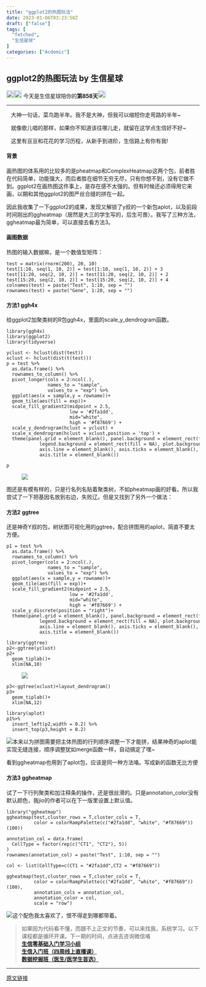 ```yaml
---
title: "ggplot2的热图玩法"
date: 2023-01-06T03:23:58Z
draft: ["false"]
tags: [
  "fetched",
  "生信星球"
]
categories: ["Acdemic"]
---
```

ggplot2的热图玩法 by 生信星球
------
<div><p><img data-ratio="1" data-src="https://mmbiz.qpic.cn/mmbiz_png/8oKPbJgbBHrDic8XGmJ0b7oibVJajb0emLBHSvuibGG49ooBgtaAibE3TNJ00iaHviaMtdIKQJfCwtUfuHicDImtSfIxg/640?wx_fmt=png" data-type="png" data-w="20" width="20px" src="https://mmbiz.qpic.cn/mmbiz_png/8oKPbJgbBHrDic8XGmJ0b7oibVJajb0emLBHSvuibGG49ooBgtaAibE3TNJ00iaHviaMtdIKQJfCwtUfuHicDImtSfIxg/640?wx_fmt=png"><img data-ratio="1" data-src="https://mmbiz.qpic.cn/mmbiz_png/8oKPbJgbBHrDic8XGmJ0b7oibVJajb0emLPukRHCbicy4pNKeEv9qd7aWSfsx7roib2od3xPrRPicw3a0kbn0uQ6JmQ/640?wx_fmt=png" data-type="png" data-w="20" width="20px" src="https://mmbiz.qpic.cn/mmbiz_png/8oKPbJgbBHrDic8XGmJ0b7oibVJajb0emLPukRHCbicy4pNKeEv9qd7aWSfsx7roib2od3xPrRPicw3a0kbn0uQ6JmQ/640?wx_fmt=png"><span> 今天是生信星球陪你的<span><strong>第858天</strong></span></span><img data-ratio="1" data-src="https://mmbiz.qpic.cn/mmbiz_png/8oKPbJgbBHrDic8XGmJ0b7oibVJajb0emLBHSvuibGG49ooBgtaAibE3TNJ00iaHviaMtdIKQJfCwtUfuHicDImtSfIxg/640?wx_fmt=png" data-type="png" data-w="20" width="20px" src="https://mmbiz.qpic.cn/mmbiz_png/8oKPbJgbBHrDic8XGmJ0b7oibVJajb0emLBHSvuibGG49ooBgtaAibE3TNJ00iaHviaMtdIKQJfCwtUfuHicDImtSfIxg/640?wx_fmt=png"></p><hr><p><span><span>   </span><span>大神一句话，菜鸟跑半年。我不是大神，但我可以缩短你走弯路的半年~</span></span></p><p><span>   就像歌儿唱的那样，如果你不知道该往哪儿走，就留在这学点生信好不好~</span></p><p><span>   这里有豆豆和花花的学习历程，从新手到进阶，生信路上有你有我!</span><span></span></p><section data-tool="mdnice编辑器" data-website="https://www.mdnice.com"><h4 data-tool="mdnice编辑器"><span>背景</span></h4><p data-tool="mdnice编辑器">画热图的体系用的比较多的是pheatmap和ComplexHeatmap这两个包，前者胜在代码简单，功能强大，而后者胜在细节无穷无尽，只有你想不到，没有它做不到。ggplot2在画热图这件事上，是存在感不太强的。但有时候还必须得用它来画，以期和其他ggplot2的图严丝合缝的拼在一起。</p><p data-tool="mdnice编辑器">因此我收集了一下ggplot2的成果，发现又解锁了y叔的一个新包aplot，以及前段时间刚出的ggheatmap（居然是大三的学生写的，后生可畏）。我写了三种方法，ggheatmap最为简单，可以直接去看方法3。</p><h4 data-tool="mdnice编辑器"><span>画图数据</span></h4><p data-tool="mdnice编辑器">热图的输入数据嘛，是一个数值型矩阵：</p><pre data-tool="mdnice编辑器"><span></span><code><span>test</span> = matrix(rnorm(200), 20, 10)<br><span>test</span>[1:10, seq(1, 10, 2)] = <span>test</span>[1:10, seq(1, 10, 2)] + 3<br><span>test</span>[11:20, seq(2, 10, 2)] = <span>test</span>[11:20, seq(2, 10, 2)] + 2<br><span>test</span>[15:20, seq(2, 10, 2)] = <span>test</span>[15:20, seq(2, 10, 2)] + 4<br>colnames(<span>test</span>) = paste(<span>"Test"</span>, 1:10, sep = <span>""</span>)<br>rownames(<span>test</span>) = paste(<span>"Gene"</span>, 1:20, sep = <span>""</span>)<br></code></pre><h4 data-tool="mdnice编辑器"><span>方法1 ggh4x</span></h4><p data-tool="mdnice编辑器">给ggplot2加聚类树的R包ggh4x，里面的scale_y_dendrogram函数。</p><pre data-tool="mdnice编辑器"><span></span><code>library(ggh4x)<br>library(ggplot2)<br>library(tidyverse)<br><br>yclust &lt;- hclust(dist(<span>test</span>))<br>xclust &lt;- hclust(dist(t(<span>test</span>)))<br>p = <span>test</span> %&gt;% <br>  as.data.frame() %&gt;% <br>  rownames_to_column() %&gt;% <br>  pivot_longer(cols = 2:ncol(.),<br>               names_to = <span>"sample"</span>,<br>               values_to = <span>"exp"</span>) %&gt;% <br>  ggplot(aes(x = sample,y = rowname))+<br>  geom_tile(aes(fill = exp))+<br>  scale_fill_gradient2(midpoint = 2.5,  <br>                       low = <span>'#2fa1dd'</span>,<br>                       mid=<span>"white"</span>,<br>                       high = <span>'#f87669'</span>) +<br>  scale_y_dendrogram(hclust = yclust) +<br>  scale_x_dendrogram(hclust = xclust,position = <span>'top'</span>) +<br>  theme(panel.grid = element_blank(), panel.background = element_rect(fill = NA), <br>            legend.background = element_rect(fill = NA), plot.background = element_rect(fill = NA), <br>            axis.line = element_blank(), axis.ticks = element_blank(), <br>            axis.title = element_blank()) <br><br>p<br></code></pre><figure data-tool="mdnice编辑器"><img data-ratio="0.714516129032258" data-src="https://mmbiz.qpic.cn/mmbiz_png/8oKPbJgbBHrVdFOlsGTeRsE6lvyh2SUXxxW9HhN4WtBc9VlNXpia6SiaSHBRtJCzmIia2eghTHFibkAsT6uJsdWqjQ/640?wx_fmt=png" data-type="png" data-w="1240" src="https://mmbiz.qpic.cn/mmbiz_png/8oKPbJgbBHrVdFOlsGTeRsE6lvyh2SUXxxW9HhN4WtBc9VlNXpia6SiaSHBRtJCzmIia2eghTHFibkAsT6uJsdWqjQ/640?wx_fmt=png"></figure><p data-tool="mdnice编辑器">图还是有模有样的，只是行名列名贴着聚类树，不如pheatmap画的好看。所以我尝试了一下把基因名放到右边，失败辽。但是又找到了另外一个做法：</p><h4 data-tool="mdnice编辑器"><span>方法2 ggtree</span></h4><p data-tool="mdnice编辑器">还是神奇Y叔的包，树状图可视化用的ggtree，配合拼图用的aplot，简直不要太方便。</p><pre data-tool="mdnice编辑器"><span></span><code>p1 = <span>test</span> %&gt;% <br>  as.data.frame() %&gt;% <br>  rownames_to_column() %&gt;% <br>  pivot_longer(cols = 2:ncol(.),<br>               names_to = <span>"sample"</span>,<br>               values_to = <span>"exp"</span>) %&gt;% <br>  ggplot(aes(x = sample,y = rowname))+<br>  geom_tile(aes(fill = exp))+<br>  scale_fill_gradient2(midpoint = 2.5,  <br>                       low = <span>'#2fa1dd'</span>,<br>                       mid=<span>"white"</span>,<br>                       high = <span>'#f87669'</span>) +<br>  scale_y_discrete(position = <span>"right"</span>)+<br>  theme(panel.grid = element_blank(), panel.background = element_rect(fill = NA), <br>            legend.background = element_rect(fill = NA), plot.background = element_rect(fill = NA), <br>            axis.line = element_blank(), axis.ticks = element_blank(), <br>            axis.title = element_blank()) <br><br>library(ggtree)<br>p2&lt;-ggtree(yclust)<br>p2+<br>  geom_tiplab()+<br>  xlim(NA,10)<br></code></pre><figure data-tool="mdnice编辑器"><img data-ratio="0.714516129032258" data-src="https://mmbiz.qpic.cn/mmbiz_png/8oKPbJgbBHrVdFOlsGTeRsE6lvyh2SUXuoicKkS3P4bUO6bnfKd1hyn8ckurTficlxaAGRzhRCAlDmrLMtuwLEqQ/640?wx_fmt=png" data-type="png" data-w="1240" src="https://mmbiz.qpic.cn/mmbiz_png/8oKPbJgbBHrVdFOlsGTeRsE6lvyh2SUXuoicKkS3P4bUO6bnfKd1hyn8ckurTficlxaAGRzhRCAlDmrLMtuwLEqQ/640?wx_fmt=png"></figure><pre data-tool="mdnice编辑器"><span></span><code>p3&lt;-ggtree(xclust)+layout_dendrogram()<br>p3+<br>  geom_tiplab()+<br>  xlim(NA,12)<br><br>library(aplot)<br>p1%&gt;%<br>  insert_left(p2,width = 0.2) %&gt;% <br>  insert_top(p3,height = 0.2)<br></code></pre><p data-tool="mdnice编辑器"><img data-ratio="0.714516129032258" data-src="https://mmbiz.qpic.cn/mmbiz_png/8oKPbJgbBHrVdFOlsGTeRsE6lvyh2SUX69WZ9StIiaIiaR7d1WzeRfVo3nwEO3B8AsZfXo1pWcme7sw2OVJRPtRQ/640?wx_fmt=png" data-type="png" data-w="1240" src="https://mmbiz.qpic.cn/mmbiz_png/8oKPbJgbBHrVdFOlsGTeRsE6lvyh2SUX69WZ9StIiaIiaR7d1WzeRfVo3nwEO3B8AsZfXo1pWcme7sw2OVJRPtRQ/640?wx_fmt=png">本来以为拼图需要把主体热图的行列顺序调整一下才能拼，结果神奇的aplot能实现无缝连接，顺序调整犹如merge函数一样，自动搞定了嘿~ </p><p data-tool="mdnice编辑器">看到ggheatmap也用到了aplot包，应该是同一种方法咯。写成新的函数无比方便</p><h4 data-tool="mdnice编辑器"><span>方法3 ggheatmap</span></h4><p data-tool="mdnice编辑器">试了一下行列聚类和加注释条的操作，还是很丝滑的。只是annotation_color没有默认颜色，我jio的作者可以在下一版里设置上默认值。</p><pre data-tool="mdnice编辑器"><span></span><code>library(<span>"ggheatmap"</span>)<br>ggheatmap(<span>test</span>,cluster_rows = T,cluster_cols = T,<br>          color = colorRampPalette(c(<span>"#2fa1dd"</span>, <span>"white"</span>, <span>"#f87669"</span>))(100))<br><br>annotation_col = data.frame(<br>  CellType = factor(rep(c(<span>"CT1"</span>, <span>"CT2"</span>), 5))<br>)<br>rownames(annotation_col) = paste(<span>"Test"</span>, 1:10, sep = <span>""</span>)<br><br>col &lt;- list(CellType=c(CT1 = <span>"#2fa1dd"</span>,CT2 = <span>"#f87669"</span>))<br><br>ggheatmap(<span>test</span>,cluster_rows = T,cluster_cols = T,<br>          color = colorRampPalette(c(<span>"#2fa1dd"</span>, <span>"white"</span>, <span>"#f87669"</span>))(100),<br>          annotation_cols = annotation_col,<br>          annotation_color = col,<br>          scale = <span>"row"</span>)<br></code></pre><p data-tool="mdnice编辑器"><img data-ratio="0.714516129032258" data-src="https://mmbiz.qpic.cn/mmbiz_png/8oKPbJgbBHrVdFOlsGTeRsE6lvyh2SUX8SAHahfv8Ak7icwTjaQdAfw8Gyw6HSwffzNLT1Vg5wC66NoUuyoicRLA/640?wx_fmt=png" data-type="png" data-w="1240" src="https://mmbiz.qpic.cn/mmbiz_png/8oKPbJgbBHrVdFOlsGTeRsE6lvyh2SUX8SAHahfv8Ak7icwTjaQdAfw8Gyw6HSwffzNLT1Vg5wC66NoUuyoicRLA/640?wx_fmt=png">这个配色我太喜欢了，恨不得走到哪都带着。</p></section><section><blockquote><section><span>如果因为代码看不懂，而跟不上正文的节奏，可以来找我，系统学习。</span><span>以下课程都是循环开课。</span><span>下一期的时间，点进去咨询微信咯</span><br></section><section><span></span></section><section><a target="_blank" href="http://mp.weixin.qq.com/s?__biz=MzU4NjU4ODQ2MQ==&amp;mid=2247490554&amp;idx=2&amp;sn=12c1ad970911a283f71f559268282ff1&amp;chksm=fdf853b8ca8fdaae8b5432c82655492c882267f9a9c2bab2022eb2ed1d3d976c8eaa9fa93110&amp;scene=21#wechat_redirect" textvalue="生信零基础入门学习小组" data-itemshowtype="0" tab="innerlink" data-linktype="2"><strong>生信零基础入门学习小组</strong></a></section><section><a target="_blank" href="http://mp.weixin.qq.com/s?__biz=MzU4NjU4ODQ2MQ==&amp;mid=2247491247&amp;idx=2&amp;sn=b91fd720b3bf58c767dbc18dc7704819&amp;chksm=fdf856edca8fdffb8c69d323e63800dbdabbebf16485f3dd7fe28f88d71a527f8e1002532023&amp;scene=21#wechat_redirect" textvalue="生信入门班（四周线上直播课）" data-itemshowtype="11" tab="innerlink" data-linktype="2"><strong>生信入门班（四周线上直播课）</strong></a></section><section><a target="_blank" href="http://mp.weixin.qq.com/s?__biz=MzU4NjU4ODQ2MQ==&amp;mid=2247491247&amp;idx=1&amp;sn=c68c17adda0090809945b931d532d7f4&amp;chksm=fdf856edca8fdffb14a4bbaba9e1b874df8b997e87f2bc6356b02829a4e5febc9ae9d0c24a59&amp;scene=21#wechat_redirect" textvalue="数据挖掘班（医生/医学生首选）" data-itemshowtype="11" tab="innerlink" data-linktype="2"><strong>数据挖掘班（医生/医学生首选）</strong></a></section></blockquote></section></div>  
<hr>
<a href="https://mp.weixin.qq.com/s/ihdDP689Y1_5FeT5-Buxpw",target="_blank" rel="noopener noreferrer">原文链接</a>
